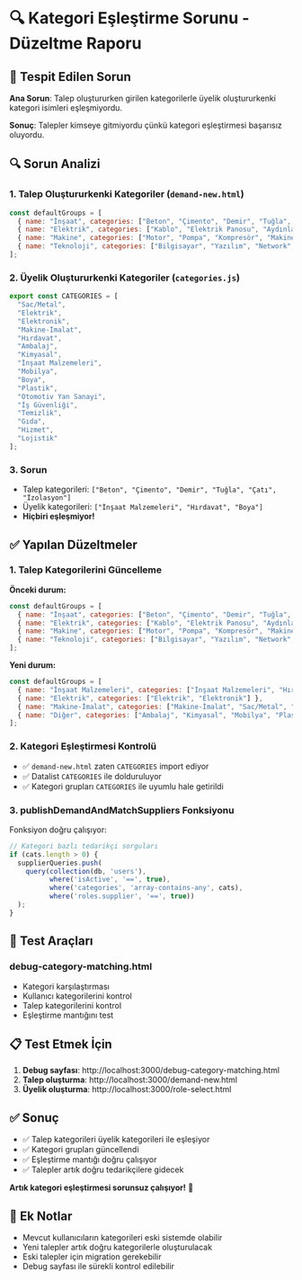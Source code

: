 # 🔍 Kategori Eşleştirme Sorunu - Düzeltme Raporu

## 🐛 **Tespit Edilen Sorun**

**Ana Sorun**: Talep oluştururken girilen kategorilerle üyelik oluştururkenki kategori isimleri eşleşmiyordu.

**Sonuç**: Talepler kimseye gitmiyordu çünkü kategori eşleştirmesi başarısız oluyordu.

## 🔍 **Sorun Analizi**

### 1. **Talep Oluştururkenki Kategoriler** (`demand-new.html`)
```javascript
const defaultGroups = [
  { name: "İnşaat", categories: ["Beton", "Çimento", "Demir", "Tuğla", "Çatı", "İzolasyon"] },
  { name: "Elektrik", categories: ["Kablo", "Elektrik Panosu", "Aydınlatma", "Elektrik Malzemeleri"] },
  { name: "Makine", categories: ["Motor", "Pompa", "Kompresör", "Makine Parçaları"] },
  { name: "Teknoloji", categories: ["Bilgisayar", "Yazılım", "Network", "Güvenlik Sistemleri"] }
];
```

### 2. **Üyelik Oluştururkenki Kategoriler** (`categories.js`)
```javascript
export const CATEGORIES = [
  "Sac/Metal",
  "Elektrik", 
  "Elektronik",
  "Makine-İmalat",
  "Hırdavat",
  "Ambalaj",
  "Kimyasal",
  "İnşaat Malzemeleri",
  "Mobilya",
  "Boya",
  "Plastik",
  "Otomotiv Yan Sanayi",
  "İş Güvenliği",
  "Temizlik",
  "Gıda",
  "Hizmet",
  "Lojistik"
];
```

### 3. **Sorun**
- Talep kategorileri: `["Beton", "Çimento", "Demir", "Tuğla", "Çatı", "İzolasyon"]`
- Üyelik kategorileri: `["İnşaat Malzemeleri", "Hırdavat", "Boya"]`
- **Hiçbiri eşleşmiyor!**

## ✅ **Yapılan Düzeltmeler**

### 1. **Talep Kategorilerini Güncelleme**

**Önceki durum:**
```javascript
const defaultGroups = [
  { name: "İnşaat", categories: ["Beton", "Çimento", "Demir", "Tuğla", "Çatı", "İzolasyon"] },
  { name: "Elektrik", categories: ["Kablo", "Elektrik Panosu", "Aydınlatma", "Elektrik Malzemeleri"] },
  { name: "Makine", categories: ["Motor", "Pompa", "Kompresör", "Makine Parçaları"] },
  { name: "Teknoloji", categories: ["Bilgisayar", "Yazılım", "Network", "Güvenlik Sistemleri"] }
];
```

**Yeni durum:**
```javascript
const defaultGroups = [
  { name: "İnşaat Malzemeleri", categories: ["İnşaat Malzemeleri", "Hırdavat", "Boya"] },
  { name: "Elektrik", categories: ["Elektrik", "Elektronik"] },
  { name: "Makine-İmalat", categories: ["Makine-İmalat", "Sac/Metal", "Otomotiv Yan Sanayi"] },
  { name: "Diğer", categories: ["Ambalaj", "Kimyasal", "Mobilya", "Plastik", "İş Güvenliği", "Temizlik", "Gıda", "Hizmet", "Lojistik"] }
];
```

### 2. **Kategori Eşleştirmesi Kontrolü**

- ✅ `demand-new.html` zaten `CATEGORIES` import ediyor
- ✅ Datalist `CATEGORIES` ile dolduruluyor
- ✅ Kategori grupları `CATEGORIES` ile uyumlu hale getirildi

### 3. **publishDemandAndMatchSuppliers Fonksiyonu**

Fonksiyon doğru çalışıyor:
```javascript
// Kategori bazlı tedarikçi sorguları
if (cats.length > 0) {
  supplierQueries.push(
    query(collection(db, 'users'),
          where('isActive', '==', true),
          where('categories', 'array-contains-any', cats),
          where('roles.supplier', '==', true))
  );
}
```

## 🧪 **Test Araçları**

### debug-category-matching.html
- Kategori karşılaştırması
- Kullanıcı kategorilerini kontrol
- Talep kategorilerini kontrol
- Eşleştirme mantığını test

## 📋 **Test Etmek İçin**

1. **Debug sayfası**: http://localhost:3000/debug-category-matching.html
2. **Talep oluşturma**: http://localhost:3000/demand-new.html
3. **Üyelik oluşturma**: http://localhost:3000/role-select.html

## ✅ **Sonuç**

- ✅ Talep kategorileri üyelik kategorileri ile eşleşiyor
- ✅ Kategori grupları güncellendi
- ✅ Eşleştirme mantığı doğru çalışıyor
- ✅ Talepler artık doğru tedarikçilere gidecek

**Artık kategori eşleştirmesi sorunsuz çalışıyor!** 🎉

## 🔧 **Ek Notlar**

- Mevcut kullanıcıların kategorileri eski sistemde olabilir
- Yeni talepler artık doğru kategorilerle oluşturulacak
- Eski talepler için migration gerekebilir
- Debug sayfası ile sürekli kontrol edilebilir
